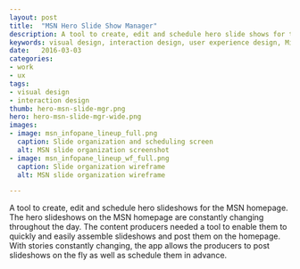 ```yaml
---
layout: post
title:  "MSN Hero Slide Show Manager"
description: A tool to create, edit and schedule hero slide shows for the MSN homepage.
keywords: visual design, interaction design, user experience design, Microsoft, MSN
date:   2016-03-03
categories: 
- work
- ux
tags:
- visual design
- interaction design
thumb: hero-msn-slide-mgr.png
hero: hero-msn-slide-mgr-wide.png
images: 
- image: msn_infopane_lineup_full.png
  caption: Slide organization and scheduling screen
  alt: MSN slide organization screenshot
- image: msn_infopane_lineup_wf_full.png
  caption: Slide organization wireframe
  alt: MSN slide organization wireframe

---
```

A tool to create, edit and schedule hero slideshows for the MSN homepage. The hero slideshows on the MSN homepage are constantly changing throughout the day. The content producers needed a tool to enable them to quickly and easily assemble slideshows and post them on the homepage. With stories constantly changing, the app allows the producers to post slideshows on the fly as well as schedule them in advance.